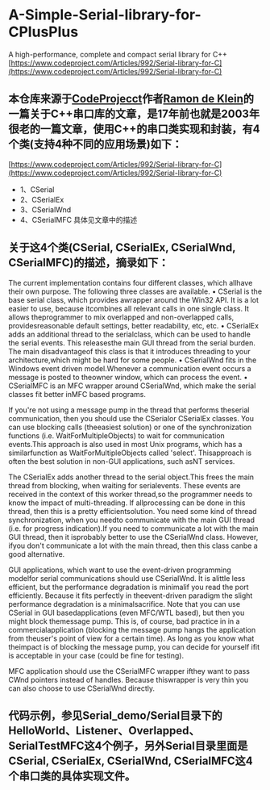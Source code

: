 # A-Simple-Serial-library-for-CPlusPlus
A high-performance, complete and compact serial library for C++
[https://www.codeproject.com/Articles/992/Serial-library-for-C](https://www.codeproject.com/Articles/992/Serial-library-for-C)


## 本仓库来源于[CodeProjecct](https://www.codeproject.com)作者[Ramon de Klein](https://www.codeproject.com/script/Membership/View.aspx?mid=10041)的一篇关于C++串口库的文章，是17年前也就是2003年很老的一篇文章，使用C++的串口类实现和封装，有4个类(支持4种不同的应用场景)如下：
[https://www.codeproject.com/Articles/992/Serial-library-for-C](https://www.codeproject.com/Articles/992/Serial-library-for-C)
* 1、CSerial
* 2、CSerialEx
* 3、CSerialWnd
* 4、CSerialMFC
具体见文章中的描述

## 关于这4个类(CSerial, CSerialEx, CSerialWnd, CSerialMFC)的描述，摘录如下：
The current implementation contains four different classes, which allhave their own purpose. The following three classes are available. 
• CSerial is the base serial class, which provides awrapper around the Win32 API. It is a lot easier to use, because itcombines all relevant calls in one single class. It allows theprogrammer to mix overlapped and non-overlapped calls, providesreasonable default settings, better readability, etc, etc. 
• CSerialEx adds an additional thread to the serialclass, which can be used to handle the serial events. This releasesthe main GUI thread from the serial burden. The main disadvantageof this class is that it introduces threading to your architecture,which might be hard for some people. 
• CSerialWnd fits in the Windows event driven model.Whenever a communication event occurs a message is posted to theowner window, which can process the event. 
• CSerialMFC is an MFC wrapper around CSerialWnd, which make the serial classes fit better inMFC based programs. 

If you're not using a message pump in the thread that performs theserial communication, then you should use the CSerialor CSerialEx classes. You can use blocking calls (theeasiest solution) or one of the synchronization functions (i.e. WaitForMultipleObjects) to wait for communication events.This approach is also used in most Unix programs, which has a similarfunction as WaitForMultipleObjects called 'select'. Thisapproach is often the best solution in non-GUI applications, such asNT services. 

The CSerialEx adds another thread to the serial object.This frees the main thread from blocking, when waiting for serialevents. These events are received in the context of this worker thread,so the programmer needs to know the impact of multi-threading. If allprocessing can be done in this thread, then this is a pretty efficientsolution. You need some kind of thread synchronization, when you needto communicate with the main GUI thread (i.e. for progress indication).If you need to communicate a lot with the main GUI thread, then it isprobably better to use the CSerialWnd class. However, ifyou don't communicate a lot with the main thread, then this class canbe a good alternative. 

GUI applications, which want to use the event-driven programming modelfor serial communications should use CSerialWnd. It is alittle less efficient, but the performance degradation is minimalif you read the port efficiently. Because it fits perfectly in theevent-driven paradigm the slight performance degradation is a minimalsacrifice. Note that you can use CSerial in GUI basedapplications (even MFC/WTL based), but then you might block themessage pump. This is, of course, bad practice in in a commercialapplication (blocking the message pump hangs the application from theuser's point of view for a certain time). As long as you know what theimpact is of blocking the message pump, you can decide for yourself ifit is acceptable in your case (could be fine for testing). 

MFC application should use the CSerialMFC wrapper ifthey want to pass CWnd pointers instead of handles. Because thiswrapper is very thin you can also choose to use CSerialWnd directly. 

## 代码示例，参见Serial_demo/Serial目录下的HelloWorld、Listener、Overlapped、SerialTestMFC这4个例子，另外Serial目录里面是CSerial, CSerialEx, CSerialWnd, CSerialMFC这4个串口类的具体实现文件。

